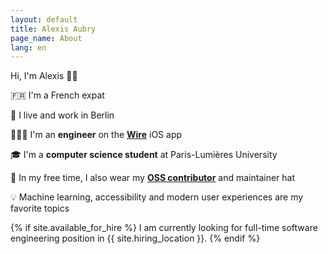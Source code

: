 ```yaml
---
layout: default
title: Alexis Aubry
page_name: About
lang: en
---
```


Hi, I'm Alexis <span aria-hidden="true">👋🏻</span>

<span aria-hidden="true">🇫🇷</span> I'm a French expat

<span aria-hidden="true">🐻</span> I live and work in Berlin

<span aria-hidden="true">👨🏻‍💻</span> I'm an **engineer** on the <a href="https://wire.com" target="_blank">**Wire**</a> iOS app

<span aria-hidden="true">🎓</span> I'm a **computer science student** at Paris-Lumières University

<span aria-hidden="true">🎩</span> In my free time, I also wear my <a href="https://github.com/alexaubry" target="_blank">**OSS contributor**</a> and maintainer hat

<span aria-hidden="true">💡</span> Machine learning, accessibility and modern user experiences are my favorite topics

{% if site.available_for_hire %}
I am currently looking for full-time software engineering position in {{ site.hiring_location }}.
{% endif %}
